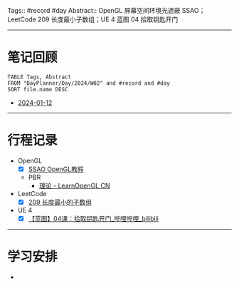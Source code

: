 Tags:: #record #day 
Abstract:: OpenGL 屏幕空间环境光遮蔽 SSAO；LeetCode 209 长度最小子数组；UE 4 蓝图 04 拾取钥匙开门

---
# 笔记回顾

```dataview
TABLE Tags, Abstract
FROM "DayPlanner/Day/2024/W02" and #record and #day
SORT file.name DESC
```

- [2024-01-12](2024-01-12.md)

---
# 行程记录

- OpenGL
	- [x] [SSAO OpenGL教程](https://learnopengl-cn.github.io/05%20Advanced%20Lighting/09%20SSAO/)
	- PBR
		- [理论 - LearnOpenGL CN](https://learnopengl-cn.github.io/07%20PBR/01%20Theory/)
- LeetCode
	- [x] [209 长度最小的子数组](https://leetcode.cn/problems/minimum-size-subarray-sum/)
- UE 4
	- [x] [【蓝图】04课：拾取钥匙开门\_哔哩哔哩\_bilibili](https://www.bilibili.com/video/BV164411Y732?t=7.5&p=33)

---
# 学习安排

- 


